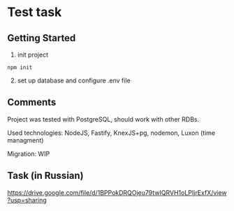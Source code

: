 # Test task

## Getting Started

1. init project

```
npm init
```
2. set up database and configure .env file

## Comments

Project was tested with PostgreSQL, should work with other RDBs.

Used technologies: NodeJS, Fastify, KnexJS+pg, nodemon, Luxon (time managment)

Migration: WIP

## Task (in Russian)

https://drive.google.com/file/d/1BPPokDRQOjeu79twIQRVH1oLPIjrExfX/view?usp=sharing


